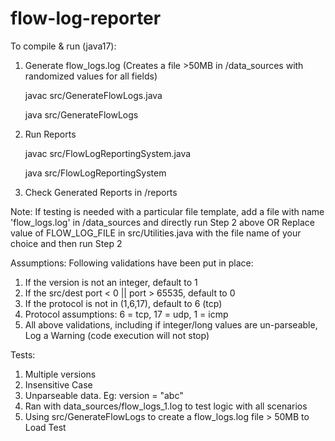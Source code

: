 # flow-log-reporter

To compile & run (java17):
1. Generate flow_logs.log (Creates a file >50MB in /data_sources with randomized values for all fields)
    
    javac src/GenerateFlowLogs.java
    
    java src/GenerateFlowLogs
2. Run Reports
    
    javac src/FlowLogReportingSystem.java
    
    java src/FlowLogReportingSystem
3. Check Generated Reports in /reports

Note: If testing is needed with a particular file template, add a file with name 'flow_logs.log' in /data_sources and directly run Step 2 above 
   OR
      Replace value of FLOW_LOG_FILE in src/Utilities.java with the file name of your choice and then run Step 2

Assumptions:
Following validations have been put in place:
1. If the version is not an integer, default to 1
2. If the src/dest port < 0 || port > 65535, default to 0
3. If the protocol is not in (1,6,17), default to 6 (tcp)
4. Protocol assumptions: 6 = tcp, 17 = udp, 1 = icmp
5. All above validations, including if integer/long values are un-parseable, Log a Warning (code execution will not stop)

Tests:
1. Multiple versions
2. Insensitive Case
3. Unparseable data. Eg: version = "abc"
4. Ran with data_sources/flow_logs_1.log to test logic with all scenarios 
5. Using src/GenerateFlowLogs to create a flow_logs.log file > 50MB to Load Test
